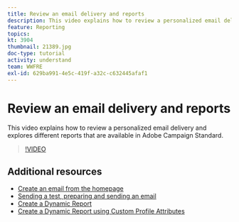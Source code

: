 ```yaml
---
title: Review an email delivery and reports
description: This video explains how to review a personalized email delivery and explores different reports that are available in Adobe Campaign Standard (ACS).
feature: Reporting
topics: 
kt: 3904
thumbnail: 21389.jpg
doc-type: tutorial
activity: understand
team: WWFRE
exl-id: 629ba991-4e5c-419f-a32c-c632445afaf1
---
```

# Review an email delivery and reports

This video explains how to review a personalized email delivery and explores different reports that are available in Adobe Campaign Standard.

>[!VIDEO](https://video.tv.adobe.com/v/21389?quality=12)

## Additional resources

* [Create an email from the homepage](/help/communication-channels/email/create-email-from-homepage.md)
* [Sending a test, preparing and sending an email](/help/communication-channels/email/sending-test-preparing-sending-email.md)
* [Create a Dynamic Report](/help/reporting/creating-a-dynamic-report.md)
* [Create a Dynamic Report using Custom Profile Attributes](/help/reporting/custom-profile-attributes-dynamic-reports.md)

